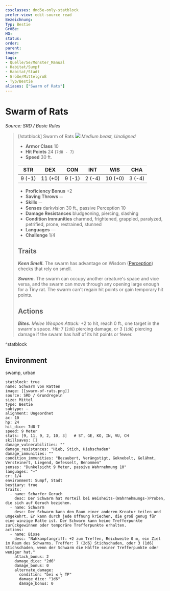 ```yaml
---
cssclasses: dnd5e-only-statblock
prefer-view: edit-source read
Bezeichnung: 
Typ: Bestie
Größe: 
HG: 
status:
order:
parent:
image: 
tags:
- Quelle/5e/Monster_Manual
- Habitat/Sumpf
- Habitat/Stadt
- Größe/Mittelgroß
- Typ/Bestie
aliases: ["Swarm of Rats"]
---
```

# Swarm of Rats
*Source: SRD / Basic Rules*  

> [!statblock] Swarm of Rats
> ![](compendium/bestiary/beast/token/swarm-of-rats.png#token)
> *Medium beast, Unaligned*
> 
> - **Armor Class** 10 
> - **Hit Points** 24 (`7d8 - 7`)
> - **Speed** 30 ft.
> 
> |STR|DEX|CON|INT|WIS|CHA|
> |:---:|:---:|:---:|:---:|:---:|:---:|
> | 9 (-1)|11 (+0)| 9 (-1)| 2 (-4)|10 (+0)| 3 (-4)|
> 
> - **Proficiency Bonus** +2
> - **Saving Throws** ⏤
> - **Skills** ⏤
> - **Senses** darkvision 30 ft., passive Perception 10
> - **Damage Resistances** bludgeoning, piercing, slashing
> - **Condition Immunities** charmed, frightened, grappled, paralyzed, petrified, prone, restrained, stunned
> - **Languages** —
> - **Challenge** 1/4
> 
> ## Traits
> 
> ***Keen Smell.*** The swarm has advantage on Wisdom ([Perception](rules/skills.md#Perception)) checks that rely on smell.
> 
> ***Swarm.*** The swarm can occupy another creature's space and vice versa, and the swarm can move through any opening large enough for a Tiny rat. The swarm can't regain hit points or gain temporary hit points.
> 
> ## Actions
> 
> ***Bites.*** *Melee Weapon Attack:* +2 to hit, reach 0 ft., one target in the swarm's space. *Hit:* 7 (`2d6`) piercing damage, or 3 (`1d6`) piercing damage if the swarm has half of its hit points or fewer.

^statblock

## Environment

swamp, urban

```statblock
statblock: true
name: Schwarm von Ratten
image: [[swarm-of-rats.png]]
source: SRD / Grundregeln
size: Mittel
type: Bestie
subtype: —
alignment: Ungeordnet
ac: 10
hp: 24
hit_dice: 7d8-7
speed: 9 Meter
stats: [9, 11, 9, 2, 10, 3]   # ST, GE, KO, IN, VU, CH
skillsaves: []
damage_vulnerabilities: ""
damage_resistances: "Hieb, Stich, Hiebschaden"
damage_immunities: ""
condition_immunities: "Bezaubert, Verängstigt, Geknebelt, Gelähmt, Versteinert, Liegend, Gefesselt, Benommen"
senses: "Dunkelsicht 9 Meter, passive Wahrnehmung 10"
languages: "—"
cr: 1/4
environment: Sumpf, Stadt
bestiary: true
traits:
  - name: Scharfer Geruch
    desc: Der Schwarm hat Vorteil bei Weisheits‑(Wahrnehmungs‑)Proben, die sich auf Geruch beziehen.
  - name: Schwarm
    desc: Der Schwarm kann den Raum einer anderen Kreatur teilen und umgekehrt. Er kann durch jede Öffnung kriechen, die groß genug für eine winzige Ratte ist. Der Schwarm kann keine Trefferpunkte zurückgewinnen oder temporäre Trefferpunkte erhalten.
actions:
  - name: Bisse
    desc: "Nahkampfangriff: +2 zum Treffen, Reichweite 0 m, ein Ziel im Raum des Schwarms. Treffer: 7 (2d6) Stichschaden, oder 3 (1d6) Stichschaden, wenn der Schwarm die Hälfte seiner Trefferpunkte oder weniger hat."
    attack_bonus: 2
    damage_dice: "2d6"
    damage_bonus: 0
    alternate_damage:
      condition: "bei ≤ ½ TP"
      damage_dice: "1d6"
      damage_bonus: 0
```